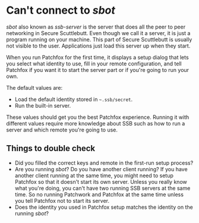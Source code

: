 # Can't connect to _sbot_

_sbot_ also known as _ssb-server_ is the server that does all the peer to peer networking in Secure Scuttlebutt. Even though we call it a server, it is just a program running on your machine. This part of Secure Scuttlebutt is usually not visible to the user. Applications just load this server up when they start.

When you run Patchfox for the first time, it displays a setup dialog that lets you select what identity to use, fill in your remote configuration, and tell Patchfox if you want it to start the server part or if you're going to run your own.

The default values are:

- Load the default identity stored in `~.ssb/secret`.
- Run the built-in server.

These values should get you the best Patchfox experience. Running it with different values require more knowledge about SSB such as how to run a server and which remote you're going to use.

## Things to double check

* Did you filled the correct keys and remote in the first-run setup process?
* Are you running _sbot_? Do you have another client running? If you have another client running at the same time, you might need to setup Patchfox so that it doesn't start its own server. Unless you really know what you're doing, you can't have two running SSB servers at the same time. So no running Patchwork and Patchfox at the same time unless you tell Patchfox not to start its server.
* Does the identity you used in Patchfox setup matches the identity on the running _sbot_?

<script src="help.js">

